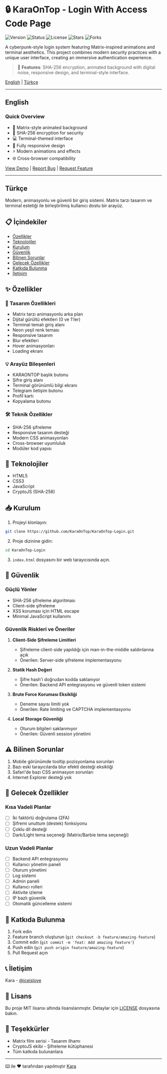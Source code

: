 # 🔒 KaraOnTop - Login With Access Code Page

![Version](https://img.shields.io/badge/version-1.0.0-green)
![Status](https://img.shields.io/badge/status-active-success)
![License](https://img.shields.io/badge/license-MIT-blue)
![Stars](https://img.shields.io/github/stars/KaraOnTop/KaraOnTop-Login?style=social)
![Forks](https://img.shields.io/github/forks/KaraOnTop/KaraOnTop-Login?style=social)

A cyberpunk-style login system featuring Matrix-inspired animations and terminal aesthetics. This project combines modern security practices with a unique user interface, creating an immersive authentication experience.

> 🌟 **Features**: SHA-256 encryption, animated background with digital noise, responsive design, and terminal-style interface.

[English](#english) | [Türkçe](#türkçe)

---

## English

### Quick Overview
- 🎨 Matrix-style animated background
- 🔐 SHA-256 encryption for security
- 💻 Terminal-themed interface
- 📱 Fully responsive design
- ⚡ Modern animations and effects
- 🌐 Cross-browser compatibility

[View Demo](https://karaontop.github.io/KaraOnTop-Login) | [Report Bug](https://github.com/KaraOnTop/KaraOnTop-Login/issues) | [Request Feature](https://github.com/KaraOnTop/KaraOnTop-Login/issues)

---

## Türkçe

Modern, animasyonlu ve güvenli bir giriş sistemi. Matrix tarzı tasarım ve terminal estetiği ile birleştirilmiş kullanıcı dostu bir arayüz.

## 📋 İçindekiler

- [Özellikler](#-özellikler)
- [Teknolojiler](#-teknolojiler)
- [Kurulum](#-kurulum)
- [Güvenlik](#-güvenlik)
- [Bilinen Sorunlar](#-bilinen-sorunlar)
- [Gelecek Özellikler](#-gelecek-özellikler)
- [Katkıda Bulunma](#-katkıda-bulunma)
- [İletişim](#-iletişim)

## ✨ Özellikler

### 🎨 Tasarım Özellikleri
- Matrix tarzı animasyonlu arka plan
- Dijital gürültü efektleri (0 ve 1'ler)
- Terminal temalı giriş alanı
- Neon yeşil renk teması
- Responsive tasarım
- Blur efektleri
- Hover animasyonları
- Loading ekranı

### 💡 Arayüz Bileşenleri
- KARAONTOP başlık butonu
- Şifre giriş alanı
- Terminal görünümlü bilgi ekranı
- Telegram iletişim butonu
- Profil kartı
- Kopyalama butonu

### 🛠 Teknik Özellikler
- SHA-256 şifreleme
- Responsive tasarım desteği
- Modern CSS animasyonları
- Cross-browser uyumluluk
- Modüler kod yapısı

## 🚀 Teknolojiler

- HTML5
- CSS3
- JavaScript
- CryptoJS (SHA-256)

## 📥 Kurulum

1. Projeyi klonlayın:
```bash
git clone https://github.com/KaraOnTop/KaraOnTop-Login.git
```

2. Proje dizinine gidin:
```bash
cd KaraOnTop-Login
```

3. `index.html` dosyasını bir web tarayıcısında açın.

## 🔐 Güvenlik

### Güçlü Yönler
- SHA-256 şifreleme algoritması
- Client-side şifreleme
- XSS koruması için HTML escape
- Minimal JavaScript kullanımı

### Güvenlik Riskleri ve Öneriler
1. **Client-Side Şifreleme Limitleri**
   - Şifreleme client-side yapıldığı için man-in-the-middle saldırılarına açık
   - Önerilen: Server-side şifreleme implementasyonu

2. **Statik Hash Değeri**
   - Şifre hash'i doğrudan kodda saklanıyor
   - Önerilen: Backend API entegrasyonu ve güvenli token sistemi

3. **Brute Force Koruması Eksikliği**
   - Deneme sayısı limiti yok
   - Önerilen: Rate limiting ve CAPTCHA implementasyonu

4. **Local Storage Güvenliği**
   - Oturum bilgileri saklanmıyor
   - Önerilen: Güvenli session yönetimi

## ⚠️ Bilinen Sorunlar

1. Mobile görünümde tooltip pozisyonlama sorunları
2. Bazı eski tarayıcılarda blur efekti desteği eksikliği
3. Safari'de bazı CSS animasyon sorunları
4. Internet Explorer desteği yok

## 🎯 Gelecek Özellikler

### Kısa Vadeli Planlar
- [ ] İki faktörlü doğrulama (2FA)
- [ ] Şifremi unuttum (destek) fonksiyonu
- [ ] Çoklu dil desteği
- [ ] Dark/Light tema seçeneği (Matrix/Barbie tema seçeneği)

### Uzun Vadeli Planlar
- [ ] Backend API entegrasyonu
- [ ] Kullanıcı yönetim paneli
- [ ] Oturum yönetimi
- [ ] Log sistemi
- [ ] Admin paneli
- [ ] Kullanıcı rolleri
- [ ] Aktivite izleme
- [ ] IP bazlı güvenlik
- [ ] Otomatik güncelleme sistemi

## 🤝 Katkıda Bulunma

1. Fork edin
2. Feature branch oluşturun (`git checkout -b feature/amazing-feature`)
3. Commit edin (`git commit -m 'feat: Add amazing feature'`)
4. Push edin (`git push origin feature/amazing-feature`)
5. Pull Request açın

## 📞 İletişim

Kara - [@iceislove](https://t.me/iceislove)

## 📝 Lisans

Bu proje MIT lisansı altında lisanslanmıştır. Detaylar için [LICENSE](LICENSE) dosyasına bakın.

## 🙏 Teşekkürler

- Matrix film serisi - Tasarım ilhamı
- CryptoJS ekibi - Şifreleme kütüphanesi
- Tüm katkıda bulunanlara

---

⌨️ ile ❤️ tarafından yapılmıştır [Kara](https://t.me/iceislove)
